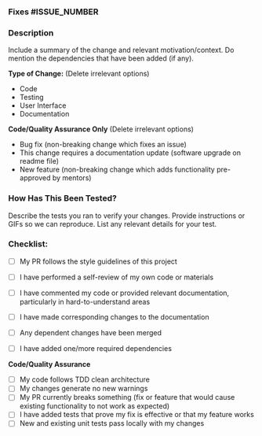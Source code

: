 ### Fixes #ISSUE_NUMBER

### Description

Include a summary of the change and relevant motivation/context. Do mention the dependencies that have been added (if any).

**Type of Change:** (Delete irrelevant options)
- Code
- Testing
- User Interface
- Documentation

**Code/Quality Assurance Only** (Delete irrelevant options)

- Bug fix (non-breaking change which fixes an issue)
- This change requires a documentation update (software upgrade on readme file)
- New feature (non-breaking change which adds functionality pre-approved by mentors)


### How Has This Been Tested?

Describe the tests you ran to verify your changes. Provide instructions or GIFs so we can reproduce. List any relevant details for your test.


### Checklist:

- [ ] My PR follows the style guidelines of this project
- [ ] I have performed a self-review of my own code or materials
- [ ] I have commented my code or provided relevant documentation, particularly in hard-to-understand areas
- [ ] I have made corresponding changes to the documentation
- [ ] Any dependent changes have been merged
- [ ] I have added one/more required dependencies


**Code/Quality Assurance**
- [ ] My code follows TDD clean architecture
- [ ] My changes generate no new warnings 
- [ ] My PR currently breaks something (fix or feature that would cause existing functionality to not work as expected)
- [ ] I have added tests that prove my fix is effective or that my feature works
- [ ] New and existing unit tests pass locally with my changes